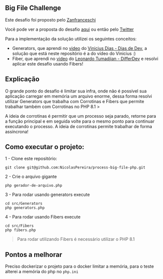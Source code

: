 ## Big File Challenge

Este desafio foi proposto pelo [Zanfranceschi](https://twitter.com/zanfranceschi/)

Você pode ver a proposta do desafio [aqui](https://dev.to/zanfranceschi/desafio-processar-arquivos-grandes-com-restricao-de-memoria-2ie3) ou então pelo [Twitter](https://twitter.com/zanfranceschi/status/1532505851658784768)


Para a implementação da solução utilizei os seguintes conceitos:
- Generators, que aprendi no [video](https://www.youtube.com/watch?v=1_TnGAxEoPk) do [Vinicius Dias - Dias de Dev](https://twitter.com/cviniciussdias), a solução que está neste repositório é a do vídeo do Vinicius :) 
- Fiber, que aprendi no [video](https://www.youtube.com/watch?v=P7ucMvlVhGc) do [Leonardo Tumadjian - DifferDev](https://www.linkedin.com/in/leonardotumadjian/) e resolvi aplicar este desafio usando Fibers!

## Explicação
O grande ponto do desafio é limitar sua infra, onde não é possível sua aplicação carregar em memória um arquivo enorme, dessa forma resolvi
utilizar Generators que trabalha com Corrotinas e Fibers que permite trabalhar também com Corrotinas no PHP 8.1 > 

A ideia de corrotinas é permitir que um processo seja parado, retorne para a função principal e em seguida volte para o mesmo ponto para continuar executando o processo.
A ideia de corrotinas permite trabalhar de forma assíncrona! 

## Como executar o projeto: 

1 - Clone este repositório:
```shell
git clone git@github.com:NicolasPereira/process-big-file-php.git
```

2 - Crie o arquivo gigante
```shell
php gerador-de-arquivo.php
```

3 - Para rodar usando generators execute
```shell 
cd src/Generators
php generators.php
```

4 - Para rodar usando Fibers execute
```shell 
cd src/Fibers
php fibers.php
```

>Para rodar utilizando Fibers é necessário utilizar o PHP 8.1

## Pontos a melhorar
Preciso dockerizar o projeto para o docker limitar a memória, para o teste alterei a memória do php no `php.ini`
